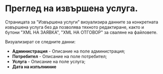 # Преглед на извършена услуга.
Страницата за "Извършена услуги" визуализира данните за конкретната извършена услуга без да позволява тяхното редактиране, както и бутони "XML НА ЗАЯВКА", "XML НА ОТГОВОР" за сваляне на файловете.

Визуализират се следните данни:
* **Администрация** - Описание на поле администрация;
* **Потребител** -  Описание на поле потребител;
* **Услуга** -  Описание на поле услуга;
* **Дата на изпълниние**